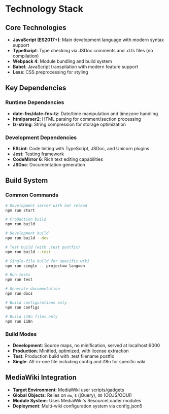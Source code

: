# Technology Stack

## Core Technologies

- **JavaScript (ES2017+)**: Main development language with modern syntax support
- **TypeScript**: Type checking via JSDoc comments and .d.ts files (no compilation)
- **Webpack 4**: Module bundling and build system
- **Babel**: JavaScript transpilation with modern feature support
- **Less**: CSS preprocessing for styling

## Key Dependencies

### Runtime Dependencies

- **date-fns/date-fns-tz**: Date/time manipulation and timezone handling
- **htmlparser2**: HTML parsing for comment/section processing
- **lz-string**: String compression for storage optimization

### Development Dependencies

- **ESLint**: Code linting with TypeScript, JSDoc, and Unicorn plugins
- **Jest**: Testing framework
- **CodeMirror 6**: Rich text editing capabilities
- **JSDoc**: Documentation generation

## Build System

### Common Commands

```bash
# Development server with hot reload
npm run start

# Production build
npm run build

# Development build
npm run build --dev

# Test build (with .test postfix)
npm run build --test

# Single-file build for specific wiki
npm run single -- project=w lang=en

# Run tests
npm run test

# Generate documentation
npm run docs

# Build configurations only
npm run configs

# Build i18n files only
npm run i18n
```

### Build Modes

- **Development**: Source maps, no minification, served at localhost:9000
- **Production**: Minified, optimized, with license extraction
- **Test**: Production build with .test filename postfix
- **Single**: All-in-one file including config and i18n for specific wiki

## MediaWiki Integration

- **Target Environment**: MediaWiki user scripts/gadgets
- **Global Objects**: Relies on `mw`, `$` (jQuery), `OO` (OOJS/OOUI)
- **Module System**: Uses MediaWiki's ResourceLoader modules
- **Deployment**: Multi-wiki configuration system via config.json5
